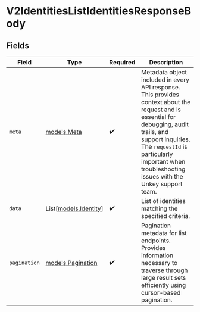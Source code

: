 # V2IdentitiesListIdentitiesResponseBody


## Fields

| Field                                                                                                                                                                                                                                                           | Type                                                                                                                                                                                                                                                            | Required                                                                                                                                                                                                                                                        | Description                                                                                                                                                                                                                                                     |
| --------------------------------------------------------------------------------------------------------------------------------------------------------------------------------------------------------------------------------------------------------------- | --------------------------------------------------------------------------------------------------------------------------------------------------------------------------------------------------------------------------------------------------------------- | --------------------------------------------------------------------------------------------------------------------------------------------------------------------------------------------------------------------------------------------------------------- | --------------------------------------------------------------------------------------------------------------------------------------------------------------------------------------------------------------------------------------------------------------- |
| `meta`                                                                                                                                                                                                                                                          | [models.Meta](../models/meta.md)                                                                                                                                                                                                                                | :heavy_check_mark:                                                                                                                                                                                                                                              | Metadata object included in every API response. This provides context about the request and is essential for debugging, audit trails, and support inquiries. The `requestId` is particularly important when troubleshooting issues with the Unkey support team. |
| `data`                                                                                                                                                                                                                                                          | List[[models.Identity](../models/identity.md)]                                                                                                                                                                                                                  | :heavy_check_mark:                                                                                                                                                                                                                                              | List of identities matching the specified criteria.                                                                                                                                                                                                             |
| `pagination`                                                                                                                                                                                                                                                    | [models.Pagination](../models/pagination.md)                                                                                                                                                                                                                    | :heavy_check_mark:                                                                                                                                                                                                                                              | Pagination metadata for list endpoints. Provides information necessary to traverse through large result sets efficiently using cursor-based pagination.                                                                                                         |